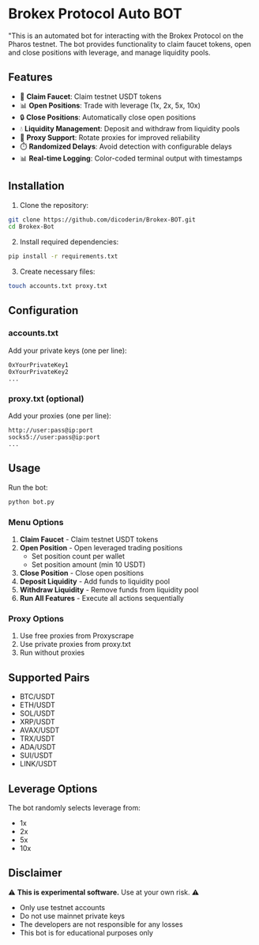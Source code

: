 # Brokex Protocol Auto BOT


"This is an automated bot for interacting with the Brokex Protocol on the Pharos testnet. The bot provides functionality to claim faucet tokens, open and close positions with leverage, and manage liquidity pools.

## Features

- 🚰 **Claim Faucet**: Claim testnet USDT tokens
- 📊 **Open Positions**: Trade with leverage (1x, 2x, 5x, 10x)
- 🔒 **Close Positions**: Automatically close open positions
- 💧 **Liquidity Management**: Deposit and withdraw from liquidity pools
- 🔄 **Proxy Support**: Rotate proxies for improved reliability
- ⏱️ **Randomized Delays**: Avoid detection with configurable delays
- 📊 **Real-time Logging**: Color-coded terminal output with timestamps

## Installation

1. Clone the repository:
```bash
git clone https://github.com/dicoderin/Brokex-BOT.git
cd Brokex-Bot
```

2. Install required dependencies:
```bash
pip install -r requirements.txt
```

3. Create necessary files:
```bash
touch accounts.txt proxy.txt
```

## Configuration

### accounts.txt
Add your private keys (one per line):
```
0xYourPrivateKey1
0xYourPrivateKey2
...
```

### proxy.txt (optional)
Add your proxies (one per line):
```
http://user:pass@ip:port
socks5://user:pass@ip:port
...
```

## Usage

Run the bot:
```bash
python bot.py
```

### Menu Options
1. **Claim Faucet** - Claim testnet USDT tokens
2. **Open Position** - Open leveraged trading positions
   - Set position count per wallet
   - Set position amount (min 10 USDT)
3. **Close Position** - Close open positions
4. **Deposit Liquidity** - Add funds to liquidity pool
5. **Withdraw Liquidity** - Remove funds from liquidity pool
6. **Run All Features** - Execute all actions sequentially

### Proxy Options
1. Use free proxies from Proxyscrape
2. Use private proxies from proxy.txt
3. Run without proxies

## Supported Pairs
- BTC/USDT
- ETH/USDT
- SOL/USDT
- XRP/USDT
- AVAX/USDT
- TRX/USDT
- ADA/USDT
- SUI/USDT
- LINK/USDT

## Leverage Options
The bot randomly selects leverage from:
- 1x
- 2x
- 5x
- 10x

## Disclaimer
⚠️ **This is experimental software.** Use at your own risk. ⚠️

- Only use testnet accounts
- Do not use mainnet private keys
- The developers are not responsible for any losses
- This bot is for educational purposes only

